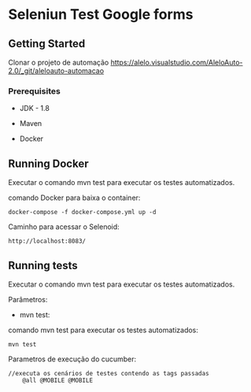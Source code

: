 # Seleniun Test Google forms

## Getting Started
Clonar o projeto de automação
https://alelo.visualstudio.com/AleloAuto-2.0/_git/aleloauto-automacao

### Prerequisites

* JDK - 1.8

* Maven  

* Docker

## Running Docker

Executar o comando mvn test para executar os testes automatizados.

comando Docker para baixa o container:

    docker-compose -f docker-compose.yml up -d 

Caminho para acessar o Selenoid:

    http://localhost:8083/


## Running tests

Executar o comando mvn test para executar os testes automatizados.

Parâmetros:

* mvn test: 

comando mvn test para executar os testes automatizados:

    mvn test



Parametros de execução do cucumber:

	//executa os cenários de testes contendo as tags passadas
        @all @MOBILE @MOBILE